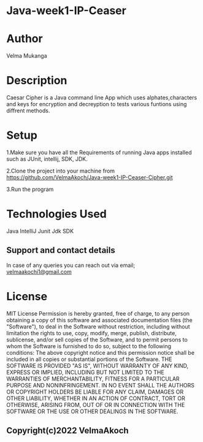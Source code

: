 # Java-week1-IP-Ceaser
# Author
Velma Mukanga


# Description
Caesar Cipher is a Java command line App which uses alphates,characters and keys for encryption and decreyption to tests various funtions using diffrent methods.  

# Setup
1.Make sure you have all the Requirements of running Java apps installed such as JUnit, intellij, SDK, JDK.

2.Clone the project into your machine from https://github.com/VelmaAkoch/Java-week1-IP-Ceaser-Cipher.git

3.Run the program

# Technologies Used
Java
IntelliJ
Junit
Jdk
SDK 

## Support and contact details
In case of any queries you can reach out via email; velmaakochi1@gmail.com

# License
MIT License Permission is hereby granted, free of charge, to any person obtaining a copy of this software and associated documentation files (the "Software"), to deal in the Software without restriction, including without limitation the rights to use, copy, modify, merge, publish, distribute, sublicense, and/or sell copies of the Software, and to permit persons to whom the Software is furnished to do so, subject to the following conditions:
The above copyright notice and this permission notice shall be included in all copies or substantial portions of the Software.
THE SOFTWARE IS PROVIDED "AS IS", WITHOUT WARRANTY OF ANY KIND, EXPRESS OR IMPLIED, INCLUDING BUT NOT LIMITED TO THE WARRANTIES OF MERCHANTABILITY, FITNESS FOR A PARTICULAR PURPOSE AND NONINFRINGEMENT. IN NO EVENT SHALL THE AUTHORS OR COPYRIGHT HOLDERS BE LIABLE FOR ANY CLAIM, DAMAGES OR OTHER LIABILITY, WHETHER IN AN ACTION OF CONTRACT, TORT OR OTHERWISE, ARISING FROM, OUT OF OR IN CONNECTION WITH THE SOFTWARE OR THE USE OR OTHER DEALINGS IN THE SOFTWARE.

## Copyright(c)2022 VelmaAkoch
